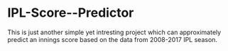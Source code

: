 # IPL-Score--Predictor
This is just another simple yet intresting project which can approximately predict an innings score based on the data from 2008-2017 IPL season. 
